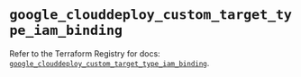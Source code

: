 # `google_clouddeploy_custom_target_type_iam_binding`

Refer to the Terraform Registry for docs: [`google_clouddeploy_custom_target_type_iam_binding`](https://registry.terraform.io/providers/hashicorp/google/5.29.0/docs/resources/clouddeploy_custom_target_type_iam_binding).

